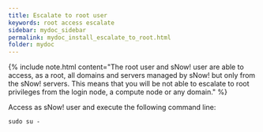 ```yaml
---
title: Escalate to root user
keywords: root access escalate
sidebar: mydoc_sidebar
permalink: mydoc_install_escalate_to_root.html
folder: mydoc
---
```


{% include note.html content="The root user and sNow! user are able to access, as a root, all domains and servers managed by sNow! but only from the sNow! servers. This means that you will be not able to escalate to root privileges from the login node, a compute node or any domain." %}

Access as sNow! user and execute the following command line:
```
sudo su -
```
